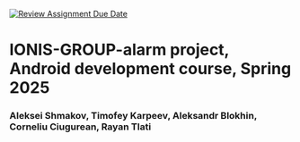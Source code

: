 [![Review Assignment Due Date](https://classroom.github.com/assets/deadline-readme-button-22041afd0340ce965d47ae6ef1cefeee28c7c493a6346c4f15d667ab976d596c.svg)](https://classroom.github.com/a/2ewbOXgb)

# IONIS-GROUP-alarm project, Android development course, Spring 2025

### Aleksei Shmakov, Timofey Karpeev, Aleksandr Blokhin, Corneliu Ciugurean, Rayan Tlati
